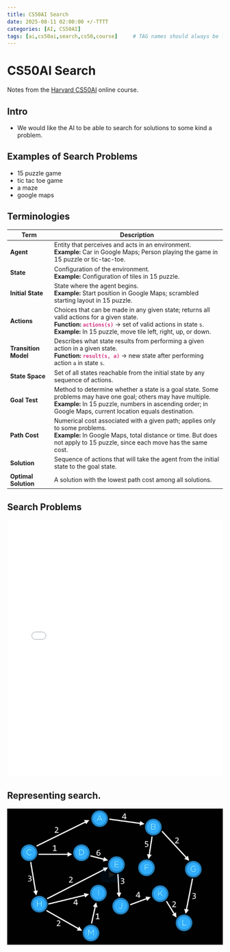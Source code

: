 ```yaml
---
title: CS50AI Search
date: 2025-08-11 02:00:00 +/-TTTT
categories: [AI, CS50AI]
tags: [ai,cs50ai,search,cs50,course]     # TAG names should always be lowercase
---
```


# CS50AI Search

Notes from the [Harvard CS50AI](https://pll.harvard.edu/course/cs50s-introduction-artificial-intelligence-python) online course.

## Intro
- We would like the AI to be able to search for solutions to some kind a problem.

## Examples of Search Problems
- 15 puzzle game
- tic tac toe game
- a maze
- google maps

## Terminologies
| Term                 | Description                                                                                                                                                                                                                                                                        |
|----------------------|------------------------------------------------------------------------------------------------------------------------------------------------------------------------------------------------------------------------------------------------------------------------------------|
| **Agent**            | Entity that perceives and acts in an environment.<br>**Example:** Car in Google Maps; Person playing the game in 15 puzzle or tic-tac-toe.                                                                                                                                         |
| **State**            | Configuration of the environment.<br>**Example:** Configuration of tiles in 15 puzzle.                                                                                                                                                                                             |
| **Initial State**    | State where the agent begins.<br>**Example:** Start position in Google Maps; scrambled starting layout in 15 puzzle.                                                                                                                                                               |
| **Actions**          | Choices that can be made in any given state; returns all valid actions for a given state.<br>**Function:** <code style="color:#d63384; font-weight:bold;">actions(s)</code> → set of valid actions in state `s`.<br>**Example:** In 15 puzzle, move tile left, right, up, or down. |
| **Transition Model** | Describes what state results from performing a given action in a given state.<br>**Function:** <code style="color:#d63384; font-weight:bold;">result(s, a)</code> → new state after performing action `a` in state `s`.                                                            |
| **State Space**      | Set of all states reachable from the initial state by any sequence of actions.                                                                                                                                                                                                     |
| **Goal Test**        | Method to determine whether a state is a goal state. Some problems may have one goal; others may have multiple.<br>**Example:** In 15 puzzle, numbers in ascending order; in Google Maps, current location equals destination.                                                     |
| **Path Cost**        | Numerical cost associated with a given path; applies only to some problems.<br>**Example:** In Google Maps, total distance or time. But does not apply to 15 puzzle, since each move has the same cost.                                                                            |
| **Solution**         | Sequence of actions that will take the agent from the initial state to the goal state.                                                                                                                                                                                             |
| **Optimal Solution** | A solution with the lowest path cost among all solutions.                                                                                                                                                                                                                          |

## Search Problems
<iframe src="/assets/markmaps/cs50ai-01search-03.html" width="100%" height="600" style="border:none;"></iframe>

## Representing search.
![cs50ai-01search-02-graphwithpathcosts.png](/assets/images/cs50ai-01search-02-graphwithpathcosts.png)


